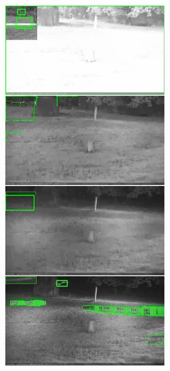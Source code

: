 ![20200915-184445-185449](in2/20200915/20200915-184445-185449_0_.jpg)
![20200915-185456-190501](in2/20200915/20200915-185456-190501_0_.jpg)
![20200915-190507-191512](in2/20200915/20200915-190507-191512_0_.jpg)
![20200915-200600-201600](in2/20200915/20200915-200600-201600_0_.jpg)
